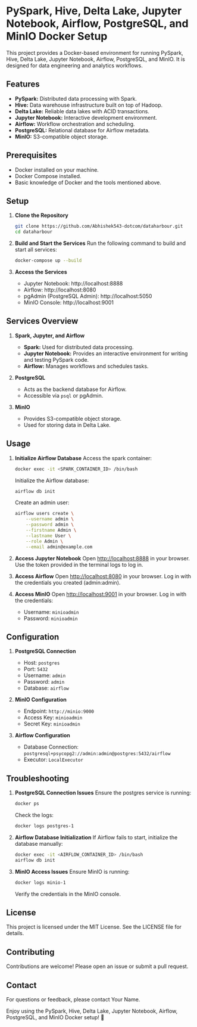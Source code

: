 # PySpark, Hive, Delta Lake, Jupyter Notebook, Airflow, PostgreSQL, and MinIO Docker Setup

This project provides a Docker-based environment for running PySpark, Hive, Delta Lake, Jupyter Notebook, Airflow, PostgreSQL, and MinIO. It is designed for data engineering and analytics workflows.

## Features
- **PySpark:** Distributed data processing with Spark.
- **Hive:** Data warehouse infrastructure built on top of Hadoop.
- **Delta Lake:** Reliable data lakes with ACID transactions.
- **Jupyter Notebook:** Interactive development environment.
- **Airflow:** Workflow orchestration and scheduling.
- **PostgreSQL:** Relational database for Airflow metadata.
- **MinIO:** S3-compatible object storage.

## Prerequisites
- Docker installed on your machine.
- Docker Compose installed.
- Basic knowledge of Docker and the tools mentioned above.

## Setup
1. **Clone the Repository**
    ```bash
    git clone https://github.com/Abhishek543-dotcom/dataharbour.git
    cd dataharbour
    ```
2. **Build and Start the Services**
    Run the following command to build and start all services:
    ```bash
    docker-compose up --build
    ```

3. **Access the Services**
    - Jupyter Notebook: http://localhost:8888
    - Airflow: http://localhost:8080
    - pgAdmin (PostgreSQL Admin): http://localhost:5050
    - MinIO Console: http://localhost:9001

## Services Overview
1. **Spark, Jupyter, and Airflow**
    - **Spark:** Used for distributed data processing.
    - **Jupyter Notebook:** Provides an interactive environment for writing and testing PySpark code.
    - **Airflow:** Manages workflows and schedules tasks.
    
2. **PostgreSQL**
    - Acts as the backend database for Airflow.
    - Accessible via `psql` or pgAdmin.

3. **MinIO**
    - Provides S3-compatible object storage.
    - Used for storing data in Delta Lake.

## Usage
1. **Initialize Airflow Database**
    Access the spark container:
    ```bash
    docker exec -it <SPARK_CONTAINER_ID> /bin/bash
    ```
    Initialize the Airflow database:
    ```bash
    airflow db init
    ```
    Create an admin user:
    ```bash
    airflow users create \
        --username admin \
        --password admin \
        --firstname Admin \
        --lastname User \
        --role Admin \
        --email admin@example.com
    ```
2. **Access Jupyter Notebook**
    Open [http://localhost:8888](http://localhost:8888) in your browser.
    Use the token provided in the terminal logs to log in.

3. **Access Airflow**
    Open [http://localhost:8080](http://localhost:8080) in your browser.
    Log in with the credentials you created (admin:admin).

4. **Access MinIO**
    Open [http://localhost:9001](http://localhost:9001) in your browser.
    Log in with the credentials:
    - Username: `minioadmin`
    - Password: `minioadmin`

## Configuration
1. **PostgreSQL Connection**
    - Host: `postgres`
    - Port: `5432`
    - Username: `admin`
    - Password: `admin`
    - Database: `airflow`

2. **MinIO Configuration**
    - Endpoint: `http://minio:9000`
    - Access Key: `minioadmin`
    - Secret Key: `minioadmin`

3. **Airflow Configuration**
    - Database Connection: `postgresql+psycopg2://admin:admin@postgres:5432/airflow`
    - Executor: `LocalExecutor`

## Troubleshooting
1. **PostgreSQL Connection Issues**
    Ensure the postgres service is running:
    ```bash
    docker ps
    ```
    Check the logs:
    ```bash
    docker logs postgres-1
    ```

2. **Airflow Database Initialization**
    If Airflow fails to start, initialize the database manually:
    ```bash
    docker exec -it <AIRFLOW_CONTAINER_ID> /bin/bash
    airflow db init
    ```

3. **MinIO Access Issues**
    Ensure MinIO is running:
    ```bash
    docker logs minio-1
    ```
    Verify the credentials in the MinIO console.

## License
This project is licensed under the MIT License. See the LICENSE file for details.

## Contributing
Contributions are welcome! Please open an issue or submit a pull request.

## Contact
For questions or feedback, please contact Your Name.

Enjoy using the PySpark, Hive, Delta Lake, Jupyter Notebook, Airflow, PostgreSQL, and MinIO Docker setup! 🚀